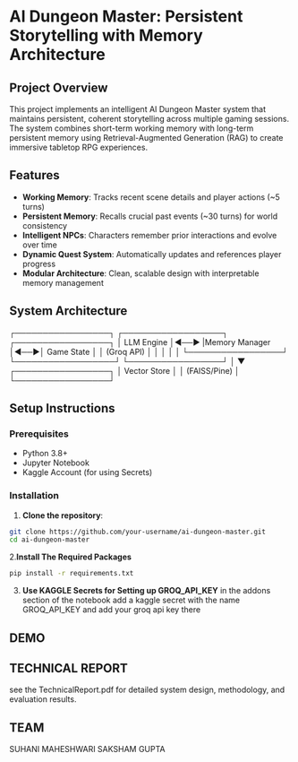 # AI Dungeon Master: Persistent Storytelling with Memory Architecture

## Project Overview
This project implements an intelligent AI Dungeon Master system that maintains persistent, coherent storytelling across multiple gaming sessions. The system combines short-term working memory with long-term persistent memory using Retrieval-Augmented Generation (RAG) to create immersive tabletop RPG experiences.

## Features
- **Working Memory**: Tracks recent scene details and player actions (~5 turns)
- **Persistent Memory**: Recalls crucial past events (~30 turns) for world consistency
- **Intelligent NPCs**: Characters remember prior interactions and evolve over time
- **Dynamic Quest System**: Automatically updates and references player progress
- **Modular Architecture**: Clean, scalable design with interpretable memory management

## System Architecture

┌─────────────────┐     ┌──────────────────┐    ┌─────────────────┐
│ LLM Engine      │◄──► |Memory Manager    │◄──►│ Game State      │
│ (Groq API)      │     │                  │    │                 │
└─────────────────┘     └──────────────────┘    └─────────────────┘
        │
        ▼
┌─────────────────┐
│ Vector Store    │
│ (FAISS/Pine)    │
└─────────────────┘

## Setup Instructions

### Prerequisites
- Python 3.8+
- Jupyter Notebook
- Kaggle Account (for using Secrets)

### Installation

1. **Clone the repository**:
```bash
git clone https://github.com/your-username/ai-dungeon-master.git
cd ai-dungeon-master
```
2.**Install The Required Packages**
```bash
pip install -r requirements.txt
```
3. **Use KAGGLE Secrets for Setting up GROQ_API_KEY**
   in the addons section of the notebook add a kaggle secret with the name GROQ_API_KEY and add your groq api key there
## DEMO
## TECHNICAL REPORT
see the TechnicalReport.pdf for detailed system design, methodology, and evaluation results.

## TEAM
SUHANI MAHESHWARI
SAKSHAM GUPTA
